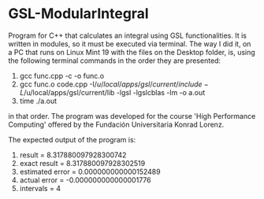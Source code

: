 # GSL-ModularIntegral

Program for C++ that calculates an integral using GSL functionalities. It is written in modules, so it must be executed via terminal. The way I did it, on a PC that runs on Linux Mint 19 with the files on the Desktop folder, is, using the following terminal commands in the order they are presented:

  1. gcc func.cpp -c -o func.o
  2. gcc func.o code.cpp -I$/u/local/apps/gsl/current/include -L$/u/local/apps/gsl/current/lib -lgsl -lgslcblas -lm -o a.out
  3. time ./a.out

in that order. The program was developed for the course 'High Performance Computing' offered by the Fundación Universitaria Konrad Lorenz.

The expected output of the program is:

  1. result = 8.317880097928300742
  2. exact result = 8.317880097928302519
  3. estimated error = 0.000000000000152489
  4. actual error = -0.000000000000001776
  5. intervals = 4
